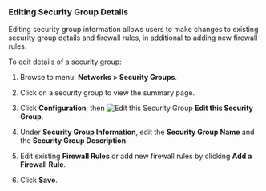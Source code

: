 ### Editing Security Group Details

Editing security group information allows users to make changes to
existing security group details and firewall rules, in additional to
adding new firewall rules.

To edit details of a security group:

1.  Browse to menu: **Networks > Security Groups**.

2.  Click on a security group to view the summary page.

3.  Click **Configuration**, then ![Edit this Security Group](../images/1851.png) **Edit this Security Group**.

4.  Under **Security Group Information**, edit the **Security Group Name** and the **Security Group Description**.

5.  Edit existing **Firewall Rules** or add new firewall rules by clicking **Add a Firewall Rule**.

6.  Click **Save**.
